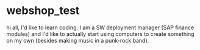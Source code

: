 # webshop_test

hi all, I'd like to learn coding. I am a SW deployment manager (SAP finance modules) and I'd like to actually start using computers to create something on my own (besides making music in a punk-rock band). 
